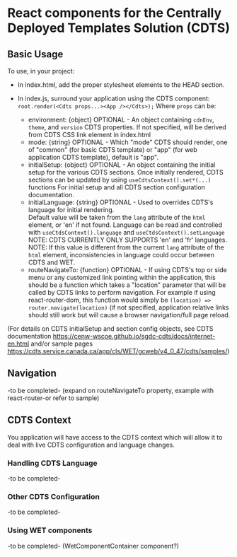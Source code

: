# React components for the Centrally Deployed Templates Solution (CDTS)

## Basic Usage

To use, in your project: 
  - In index.html, add the proper stylesheet elements to the HEAD section. 

  - In index.js, surround your application using the CDTS component: `root.render(<Cdts props...><App /></Cdts>);`
    Where `props` can be:
      - environment: {object} OPTIONAL - An object containing `cdnEnv`, `theme`, and `version` CDTS properties.  If not specified, will be derived from CDTS CSS link element in index.html
      - mode: {string} OPTIONAL - Which "mode" CDTS should render, one of "common" (for basic CDTS template) or "app" (for web application CDTS template), default is "app".
      - initialSetup: {object} OPTIONAL - An object containing the initial setup for the various CDTS sections.
                                          Once initially rendered, CDTS sections can be updated by using `useCdtsContext().set*(...)` functions
                                          For initial setup and all CDTS section configuration documentation. 
      - initialLanguage: {string} OPTIONAL - Used to overrides CDTS's language for initial rendering.  
                                             Default value will be taken from the `lang` attribute of the `html` element, or 'en' if not found. 
                                             Language can be read and controlled with `useCtdsContext().language` and `useCtdsContext().setLanguage`
                                             NOTE: CDTS CURRENTLY ONLY SUPPORTS 'en' and 'fr' languages.
                                             NOTE: If this value is different from the current `lang` attribute of the `html` element, inconsistencies in language could occur between CDTS and WET.
      - routeNavigateTo: {function} OPTIONAL - If using CDTS's top or side menu or any customized link pointing within the application,
                                               this should be a function which takes a "location" parameter that will be called by CDTS links
                                               to perform navigation. For example if using react-router-dom, this function would simply be `(location) => router.navigate(location)`
                                               (if not specified, application relative links should still work but will cause a browser navigation/full page reload.

(For details on CDTS initialSetup and section config objects, see CDTS documentation https://cenw-wscoe.github.io/sgdc-cdts/docs/internet-en.html and/or sample pages https://cdts.service.canada.ca/app/cls/WET/gcweb/v4_0_47/cdts/samples/)

## Navigation

-to be completed- (expand on routeNavigateTo property, example with react-router-or refer to sample)

## CDTS Context

You application will have access to the CDTS context which will allow it to deal with live CDTS configuration and language changes.

### Handling CDTS Language

-to be completed-

### Other CDTS Configuration

-to be completed-

### Using WET components

-to be completed- (WetComponentContainer component?)
